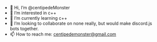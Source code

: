 - 👋 Hi, I’m @centipedeMonster
- 👀 I’m interested in c++
- 🌱 I’m currently learning c++
- 💞️ I’m looking to collaborate on none really, but would make discord.js bots together.
- 📫 How to reach me: centipedemonster@gmail.com

<!---
centipedeMonster/centipedeMonster is a ✨ special ✨ repository because its `README.md` (this file) appears on your GitHub profile.
You can click the Preview link to take a look at your changes.
--->
